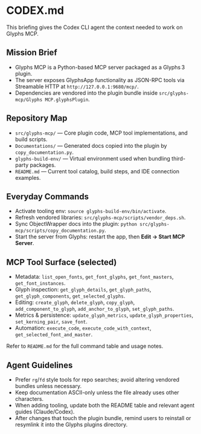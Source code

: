 # CODEX.md

This briefing gives the Codex CLI agent the context needed to work on Glyphs MCP.

## Mission Brief
- Glyphs MCP is a Python-based MCP server packaged as a Glyphs 3 plugin.
- The server exposes GlyphsApp functionality as JSON-RPC tools via Streamable HTTP at `http://127.0.0.1:9680/mcp/`.
- Dependencies are vendored into the plugin bundle inside `src/glyphs-mcp/Glyphs MCP.glyphsPlugin`.

## Repository Map
- `src/glyphs-mcp/` — Core plugin code, MCP tool implementations, and build scripts.
- `Documentations/` — Generated docs copied into the plugin by `copy_documentation.py`.
- `glyphs-build-env/` — Virtual environment used when bundling third-party packages.
- `README.md` — Current tool catalog, build steps, and IDE connection examples.

## Everyday Commands
- Activate tooling env: `source glyphs-build-env/bin/activate`.
- Refresh vendored libraries: `src/glyphs-mcp/scripts/vendor_deps.sh`.
- Sync ObjectWrapper docs into the plugin: `python src/glyphs-mcp/scripts/copy_documentation.py`.
- Start the server from Glyphs: restart the app, then **Edit → Start MCP Server**.

## MCP Tool Surface (selected)
- Metadata: `list_open_fonts`, `get_font_glyphs`, `get_font_masters`, `get_font_instances`.
- Glyph inspection: `get_glyph_details`, `get_glyph_paths`, `get_glyph_components`, `get_selected_glyphs`.
- Editing: `create_glyph`, `delete_glyph`, `copy_glyph`, `add_component_to_glyph`, `add_anchor_to_glyph`, `set_glyph_paths`.
- Metrics & persistence: `update_glyph_metrics`, `update_glyph_properties`, `set_kerning_pair`, `save_font`.
- Automation: `execute_code`, `execute_code_with_context`, `get_selected_font_and_master`.

Refer to `README.md` for the full command table and usage notes.

## Agent Guidelines
- Prefer `rg`/`fd` style tools for repo searches; avoid altering vendored bundles unless necessary.
- Keep documentation ASCII-only unless the file already uses other characters.
- When adding tooling, update both the README table and relevant agent guides (Claude/Codex).
- After changes that touch the plugin bundle, remind users to reinstall or resymlink it into the Glyphs plugins directory.

